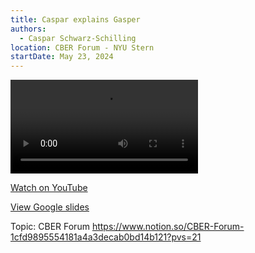 ```yaml
---
title: Caspar explains Gasper
authors:
  - Caspar Schwarz-Schilling
location: CBER Forum - NYU Stern
startDate: May 23, 2024
---
```


<video src="https://youtu.be/XS72blk5FoE?si=YnPISn6jPdkgRK3b"></video>

[Watch on YouTube](https://youtu.be/XS72blk5FoE?si=YnPISn6jPdkgRK3b)

[View Google slides](https://docs.google.com/presentation/d/1RKBgtGUMBM3vsILchYvAP2hYeYvGnJq4TVb2vt1jYsY/edit?usp=sharing)

Topic: CBER Forum <https://www.notion.so/CBER-Forum-1cfd9895554181a4a3decab0bd14b121?pvs=21>
